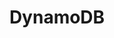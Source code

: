 ---
title: DynamoDB
desc: 'Amazon DynamoDB is a fully managed, serverless, key-value NoSQL database.'
_links:
  projects:
    - href: /projects/epicloud/
  jobs:
    href: /jobs/fe/
  self:
    href: /tools/ddb/
_embedded:
  projects:
    - title: EpiCloud
      desc: null
      role: Technical Lead
      begin_year: 2015
      end_year: 2021
      _links:
        jobs:
          - href: /jobs/fe/
        languages:
          - href: /languages/ts/
        db:
          - href: /db/bigquery/
        os:
          - href: /os/linux/
        tools:
          - href: /tools/classroom/
          - href: /tools/ddb/
          - href: /tools/docker/
          - href: /tools/drive/
          - href: /tools/ec2/
          - href: /tools/ecr/
          - href: /tools/ecs/
          - href: /tools/fargate/
          - href: /tools/firebase/
          - href: /tools/iam/
          - href: /tools/lerna/
          - href: /tools/node/
          - href: /tools/puppeteer/
          - href: /tools/s3/
          - href: /tools/sqs/
          - href: /tools/tracker/
          - href: /tools/vpc/
        self:
          href: /projects/epicloud/
  jobs:
    - title: Futuristic Education
      desc: >-
        Founder of Futuristic Education, building automation technology for
        schools
      role: Founder/Programmer
      begin_year: 2018
      end_year: null
      time_desc: March 2018 - present
      _links:
        projects:
          - href: /projects/epicloud/
        db:
          - href: /db/bigquery/
        languages:
          - href: /languages/ts/
        os:
          - href: /os/linux/
        tools:
          - href: /tools/classroom/
          - href: /tools/ddb/
          - href: /tools/docker/
          - href: /tools/drive/
          - href: /tools/ec2/
          - href: /tools/ecr/
          - href: /tools/ecs/
          - href: /tools/fargate/
          - href: /tools/firebase/
          - href: /tools/iam/
          - href: /tools/lerna/
          - href: /tools/node/
          - href: /tools/puppeteer/
          - href: /tools/s3/
          - href: /tools/sqs/
          - href: /tools/tracker/
          - href: /tools/vpc/
        self:
          href: /jobs/fe/
---